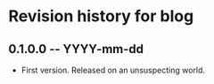 # Revision history for blog

## 0.1.0.0  -- YYYY-mm-dd

* First version. Released on an unsuspecting world.
